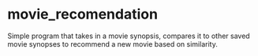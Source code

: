 # movie_recomendation
Simple program that takes in a movie synopsis, compares it to other saved movie synopses to recommend a new movie based on similarity.

